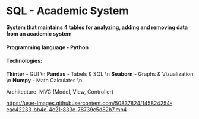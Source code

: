 # SQL - **Academic System**

**System that maintains 4 tables for analyzing, adding and removing data from an academic system**

#### **Programming language** - Python

#### **Technologies:**
  **Tkinter** - GUI \n
  **Pandas** - Tabels & SQL \n
  **Seaborn** - Graphs & Vizualization \n
  **Numpy** - Math Calculates \n


Architecture: MVC (Model, View, Controller)
 


https://user-images.githubusercontent.com/50837824/145824254-eac42233-bb4c-4c21-833c-78739c5d82b7.mp4

